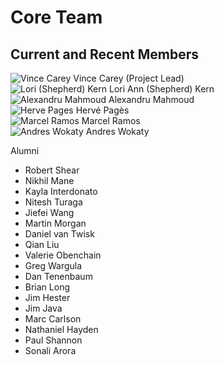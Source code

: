# Core Team

## Current and Recent Members


<div class="gallery">
  <div class="gallery-card">
    <img src="/images/coreTeamPic/VinceCarey.png"
          alt="Vince Carey" title="Vince Carey"/>
    Vince Carey (Project Lead)
  </div>
  <div class="gallery-card">
    <img src="/images/coreTeamPic/LoriShepherd.png"
          alt="Lori (Shepherd) Kern" title="Lori (Shepherd) Kern"/>
    Lori Ann (Shepherd) Kern
  </div>
  <div class="gallery-card">
    <img src="/images/coreTeamPic/AlexMahmoud.png"
          alt="Alexandru Mahmoud" title="Alexandru Mahmoud"/>
    Alexandru Mahmoud
  </div>  
  <div class="gallery-card">
    <img src="/images/coreTeamPic/HervePages.png"
          alt="Herve Pages" title="Herve Pages"/>
    Herv&eacute; Pag&egrave;s
  </div>
  <div class="gallery-card">
    <img src="/images/coreTeamPic/MarcelRamos.png"
          alt="Marcel Ramos" title="Marcel Ramos"/>
    Marcel Ramos
  </div>
  <div class="gallery-card">
    <img src="/images/coreTeamPic/JenniferWokaty.png"
          alt="Andres Wokaty" title="Andres Wokaty"/>
    Andres Wokaty
  </div>
  <div class="gallery-card">
  </div>
</div>

Alumni

<ul class="inline_list">
<li>Robert Shear</li>
<li>Nikhil Mane</li>
<li>Kayla Interdonato</li>
<li>Nitesh Turaga</li>
<li>Jiefei Wang</li>
<li>Martin Morgan</li>
<li>Daniel van Twisk</li>
<li>Qian Liu</li>
<li>Valerie Obenchain</li>
<li>Greg Wargula</li>
<li>Dan Tenenbaum</li>
<li>Brian Long</li>
<li>Jim Hester</li>
<li>Jim Java</li>
<li>Marc Carlson</li>
<li>Nathaniel Hayden</li>
<li>Paul Shannon</li>
<li>Sonali Arora</li>
</ul>